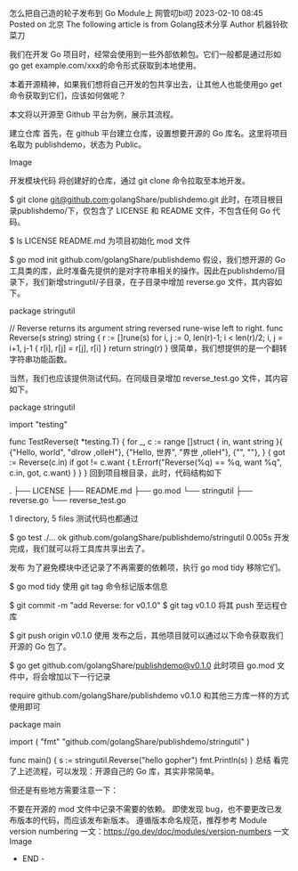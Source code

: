 怎么把自己造的轮子发布到 Go Module上
网管叨bi叨 2023-02-10 08:45 Posted on 北京
The following article is from Golang技术分享 Author 机器铃砍菜刀


我们在开发 Go 项目时，经常会使用到一些外部依赖包。它们一般都是通过形如go get example.com/xxx的命令形式获取到本地使用。

本着开源精神，如果我们想将自己开发的包共享出去，让其他人也能使用go get命令获取到它们，应该如何做呢？

本文将以开源至 Github 平台为例，展示其流程。

建立仓库
首先，在 github 平台建立仓库，设置想要开源的 Go 库名。这里将项目名取为 publishdemo，状态为 Public。

Image

开发模块代码
将创建好的仓库，通过 git clone 命令拉取至本地开发。

$ git clone git@github.com:golangShare/publishdemo.git
此时，在项目根目录publishdemo/下，仅包含了 LICENSE 和 README 文件，不包含任何 Go 代码。

$ ls
LICENSE   README.md
为项目初始化 mod 文件

$ go mod init github.com/golangShare/publishdemo
假设，我们想开源的 Go 工具类的库，此时准备先提供的是对字符串相关的操作。因此在publishdemo/目录下，我们新增stringutil/子目录，在子目录中增加 reverse.go 文件，其内容如下。

package stringutil

// Reverse returns its argument string reversed rune-wise left to right.
func Reverse(s string) string {
 r := []rune(s)
 for i, j := 0, len(r)-1; i < len(r)/2; i, j = i+1, j-1 {
  r[i], r[j] = r[j], r[i]
 }
 return string(r)
}
很简单，我们想提供的是一个翻转字符串功能函数。

当然，我们也应该提供测试代码。在同级目录增加 reverse_test.go 文件，其内容如下。

package stringutil

import "testing"

func TestReverse(t *testing.T) {
 for _, c := range []struct {
  in, want string
 }{
  {"Hello, world", "dlrow ,olleH"},
  {"Hello, 世界", "界世 ,olleH"},
  {"", ""},
 } {
  got := Reverse(c.in)
  if got != c.want {
   t.Errorf("Reverse(%q) == %q, want %q", c.in, got, c.want)
  }
 }
}
回到项目根目录，此时，代码结构如下

.
├── LICENSE
├── README.md
├── go.mod
└── stringutil
    ├── reverse.go
    └── reverse_test.go

1 directory, 5 files
测试代码也都通过

$ go test ./...
ok   github.com/golangShare/publishdemo/stringutil 0.005s
开发完成，我们就可以将工具库共享出去了。

发布
为了避免模块中还记录了不再需要的依赖项，执行 go mod tidy 移除它们。

$ go mod tidy
使用 git tag 命令标记版本信息

$ git commit -m "add Reverse: for v0.1.0"
$ git tag v0.1.0
将其 push 至远程仓库

$ git push origin v0.1.0
使用
发布之后，其他项目就可以通过以下命令获取我们开源的 Go 包了。

$ go get github.com/golangShare/publishdemo@v0.1.0
此时项目 go.mod 文件中，将会增加以下一行记录

require github.com/golangShare/publishdemo v0.1.0
和其他三方库一样的方式使用即可

package main

import (
 "fmt"
 "github.com/golangShare/publishdemo/stringutil"
)

func main() {
 s := stringutil.Reverse("hello gopher")
 fmt.Println(s)
}
总结
看完了上述流程，可以发现：开源自己的 Go 库，其实非常简单。

但还是有些地方需要注意一下：

不要在开源的 mod 文件中记录不需要的依赖。
即使发现 bug，也不要更改已发布版本的代码，而应该发布新版本。
遵循版本命名规范，推荐参考 Module version numbering 一文：https://go.dev/doc/modules/version-numbers 一文
Image

- END -
